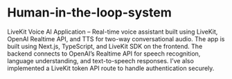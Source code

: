 # Human-in-the-loop-system
LiveKit Voice AI Application – Real-time voice assistant built using LiveKit, OpenAI Realtime API, and TTS for two-way conversational audio.
The app is built using Next.js, TypeScript, and LiveKit SDK on the frontend.
The backend connects to OpenAI’s Realtime API for speech recognition, language understanding, and text-to-speech responses.
I’ve also implemented a LiveKit token API route to handle authentication securely.
